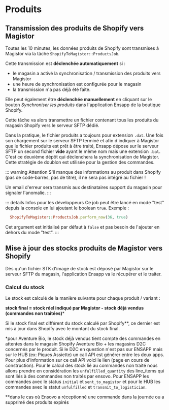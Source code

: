 # Produits

## Transmission des produits de Shopify vers Magistor

Toutes les 10 minutes, les données produits de Shopify sont transmises à Magistor via la tâche `ShopifyToMagistor::ProductsJob`.

Cette transmission est **déclenchée automatiquement** si :
- le magasin a activé la synchronisation / transmission des produits vers Magistor
- une heure de synchronisation est configurée pour le magasin
- la transmission n'a pas déjà été faite.

Elle peut également être **déclenchée manuellement** en cliquant sur le bouton _Synchroniser les produits_ dans l'application Ensapp de la boutique Shopify.

Cette tâche va alors transmettre un fichier contenant tous les produits du magasin Shopify vers le serveur SFTP dédié.

Dans la pratique, le fichier produits a toujours pour extension `.dat`. Une fois son chargement sur le serveur SFTP terminé et afin d'indiquer à Magistor que le fichier produits est prêt à être traité, Ensapp dépose sur le serveur SFTP un second fichier **vide** ayant le même nom mais une extension `.bal`. C'est ce deuxième dépôt qui déclenchera la synchronisation de Magistor.
Cette stratégie de doublon est utilisée pour la gestion des commandes.

::: warning Attention
S'il manque des informations au produit dans Shopify (pas de code-barres, pas de titre), il ne sera pas intégré au fichier !

Un email d'erreur sera transmis aux destinataires support du magasin pour signaler l'anomalie.
:::

::: details Infos pour les développeurs
Ce job peut être lancé en mode "test" depuis la console en lui ajoutant le boolean `true`. Exemple :
```ruby
  ShopifyToMagistor::ProductsJob.perform_now(36, true)
```
Cet argument est initialisé par défaut à `false` et pas besoin de l'ajouter en dehors du mode "test".
:::

## Mise à jour des stocks produits de Magistor vers Shopify

Dès qu'un fichier STK d'image de stock est déposé par Magistor sur le serveur SFTP du magasin, l'application Ensapp va le récupérer et le traiter.

### Calcul du stock

Le stock est calculé de la manière suivante pour chaque produit / variant :

**stock final = stock réel indiqué par Magistor - stock déjà vendus (commandes non traitées)***



Si le stock final est différent du stock calculé par Shopify**, ce dernier est mis à jour dans Shopify avec le montant du stock final.

*pour Aventure Bio, le stock déjà vendus tient compte des commandes en attentes dans le magasin Shopify Aventure Bio + les magasins D2C concernés par le produit. Si le D2C en question n'est pas sur ENSAPP mais sur le HUB (ex: Piques Assiette) un call API est générer entre les deux apps. Pour plus d'information sur ce call API voici le lien (page en cours de construction).
Pour le calcul des stock lié au commandes non traité nous allons prendre en considération les `unfulfilled_quantity` des line_items qui sont liés à des commandes non traités par ensovo.
Pour ENSAPP les commandes avec le status `initial` et `sent_to_magistor` et pour le HUB les commandes avec le statut `unfulfilled` et `transmit_to_logistician`.

**dans le cas où Ensovo a réceptionné une commande dans la journée ou a supprimé des produits expirés

